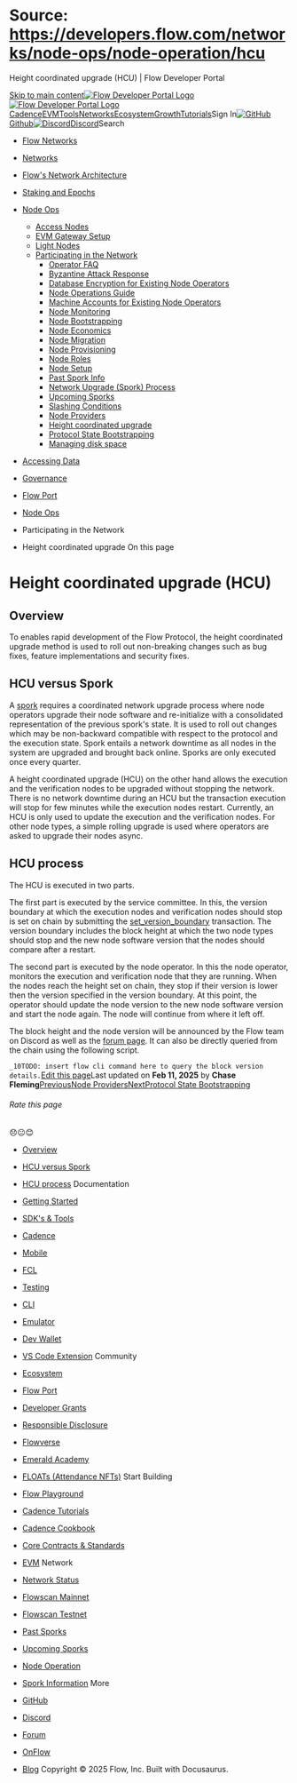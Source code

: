 # Source: https://developers.flow.com/networks/node-ops/node-operation/hcu




Height coordinated upgrade (HCU) | Flow Developer Portal





[Skip to main content](#__docusaurus_skipToContent_fallback)[![Flow Developer Portal Logo](/img/flow-docs-logo-dark.png)![Flow Developer Portal Logo](/img/flow-docs-logo-light.png)](/)[Cadence](/build/flow)[EVM](/evm/about)[Tools](/tools/flow-cli)[Networks](/networks/flow-networks)[Ecosystem](/ecosystem)[Growth](/growth)[Tutorials](/tutorials)Sign In[![GitHub]()Github](https://github.com/onflow)[![Discord]()Discord](https://discord.gg/flow)Search

* [Flow Networks](/networks/flow-networks)
* [Networks](/networks)
* [Flow's Network Architecture](/networks/network-architecture)
* [Staking and Epochs](/networks/staking)
* [Node Ops](/networks/node-ops)
  + [Access Nodes](/networks/node-ops/access-nodes/access-node-setup)
  + [EVM Gateway Setup](/networks/node-ops/evm-gateway/evm-gateway-setup)
  + [Light Nodes](/networks/node-ops/light-nodes/observer-node)
  + [Participating in the Network](/networks/node-ops/node-operation/faq)
    - [Operator FAQ](/networks/node-ops/node-operation/faq)
    - [Byzantine Attack Response](/networks/node-ops/node-operation/byzantine-node-attack-response)
    - [Database Encryption for Existing Node Operators](/networks/node-ops/node-operation/db-encryption-existing-operator)
    - [Node Operations Guide](/networks/node-ops/node-operation/guides/genesis-bootstrap)
    - [Machine Accounts for Existing Node Operators](/networks/node-ops/node-operation/machine-existing-operator)
    - [Node Monitoring](/networks/node-ops/node-operation/monitoring-nodes)
    - [Node Bootstrapping](/networks/node-ops/node-operation/node-bootstrap)
    - [Node Economics](/networks/node-ops/node-operation/node-economics)
    - [Node Migration](/networks/node-ops/node-operation/node-migration)
    - [Node Provisioning](/networks/node-ops/node-operation/node-provisioning)
    - [Node Roles](/networks/node-ops/node-operation/node-roles)
    - [Node Setup](/networks/node-ops/node-operation/node-setup)
    - [Past Spork Info](/networks/node-ops/node-operation/past-sporks)
    - [Network Upgrade (Spork) Process](/networks/node-ops/node-operation/spork)
    - [Upcoming Sporks](/networks/node-ops/node-operation/upcoming-sporks)
    - [Slashing Conditions](/networks/node-ops/node-operation/slashing)
    - [Node Providers](/networks/node-ops/node-operation/node-providers)
    - [Height coordinated upgrade](/networks/node-ops/node-operation/hcu)
    - [Protocol State Bootstrapping](/networks/node-ops/node-operation/protocol-state-bootstrap)
    - [Managing disk space](/networks/node-ops/node-operation/reclaim-disk)
* [Accessing Data](/networks/access-onchain-data)
* [Governance](/networks/governance)
* [Flow Port](/networks/flow-port)


* [Node Ops](/networks/node-ops)
* Participating in the Network
* Height coordinated upgrade
On this page
# Height coordinated upgrade (HCU)

## Overview[​](#overview "Direct link to Overview")

To enables rapid development of the Flow Protocol, the height coordinated upgrade method is used to roll out non-breaking changes such as bug fixes,
feature implementations and security fixes.

## HCU versus Spork[​](#hcu-versus-spork "Direct link to HCU versus Spork")

A [spork](/networks/node-ops/node-operation/spork) requires a coordinated network upgrade process where node operators upgrade their node software and
re-initialize with a consolidated representation of the previous spork's state.
It is used to roll out changes which may be non-backward compatible with respect to the protocol and the execution state.
Spork entails a network downtime as all nodes in the system are upgraded and brought back online.
Sporks are only executed once every quarter.

A height coordinated upgrade (HCU) on the other hand allows the execution and the verification nodes to be upgraded without stopping the network.
There is no network downtime during an HCU but the transaction execution will stop for few minutes while the execution nodes restart.
Currently, an HCU is only used to update the execution and the verification nodes.
For other node types, a simple rolling upgrade is used where operators are asked to upgrade their nodes async.

## HCU process[​](#hcu-process "Direct link to HCU process")

The HCU is executed in two parts.

The first part is executed by the service committee. In this, the version boundary at which the execution nodes and verification nodes should stop is set on chain by submitting the [set\_version\_boundary](https://github.com/onflow/flow-core-contracts/blob/master/transactions/nodeVersionBeacon/admin/set_version_boundary.cdc) transaction.
The version boundary includes the block height at which the two node types should stop and the new node software version that the nodes should compare after a restart.

The second part is executed by the node operator. In this the node operator, monitors the execution and verification node that they are running. When the nodes reach the height set on chain, they stop if their version is lower then the version specified in the version boundary.
At this point, the operator should update the node version to the new node software version and start the node again. The node will continue from where it left off.

The block height and the node version will be announced by the Flow team on Discord as well as the [forum page](https://forum.onflow.org/c/mainnet-sporks/36).
It can also be directly queried from the chain using the following script.

 `_10TODO: insert flow cli command here to query the block version details.`[Edit this page](https://github.com/onflow/docs/tree/main/docs/networks/node-ops/node-operation/hcu.md)Last updated on **Feb 11, 2025** by **Chase Fleming**[PreviousNode Providers](/networks/node-ops/node-operation/node-providers)[NextProtocol State Bootstrapping](/networks/node-ops/node-operation/protocol-state-bootstrap)
###### Rate this page

😞😐😊

* [Overview](#overview)
* [HCU versus Spork](#hcu-versus-spork)
* [HCU process](#hcu-process)
Documentation

* [Getting Started](/build/getting-started/contract-interaction)
* [SDK's & Tools](/tools)
* [Cadence](https://cadence-lang.org/docs/)
* [Mobile](/build/guides/mobile/overview)
* [FCL](/tools/clients/fcl-js)
* [Testing](/build/smart-contracts/testing)
* [CLI](/tools/flow-cli)
* [Emulator](/tools/emulator)
* [Dev Wallet](https://github.com/onflow/fcl-dev-wallet)
* [VS Code Extension](/tools/vscode-extension)
Community

* [Ecosystem](/ecosystem)
* [Flow Port](https://port.onflow.org/)
* [Developer Grants](https://github.com/onflow/developer-grants)
* [Responsible Disclosure](https://flow.com/flow-responsible-disclosure)
* [Flowverse](https://www.flowverse.co/)
* [Emerald Academy](https://academy.ecdao.org/)
* [FLOATs (Attendance NFTs)](https://floats.city/)
Start Building

* [Flow Playground](https://play.flow.com/)
* [Cadence Tutorials](https://cadence-lang.org/docs/tutorial/first-steps)
* [Cadence Cookbook](https://open-cadence.onflow.org)
* [Core Contracts & Standards](/build/core-contracts)
* [EVM](/evm/about)
Network

* [Network Status](https://status.onflow.org/)
* [Flowscan Mainnet](https://flowdscan.io/)
* [Flowscan Testnet](https://testnet.flowscan.io/)
* [Past Sporks](/networks/node-ops/node-operation/past-sporks)
* [Upcoming Sporks](/networks/node-ops/node-operation/upcoming-sporks)
* [Node Operation](/networks/node-ops)
* [Spork Information](/networks/node-ops/node-operation/spork)
More

* [GitHub](https://github.com/onflow)
* [Discord](https://discord.gg/flow)
* [Forum](https://forum.onflow.org/)
* [OnFlow](https://onflow.org/)
* [Blog](https://flow.com/blog)
Copyright © 2025 Flow, Inc. Built with Docusaurus.

